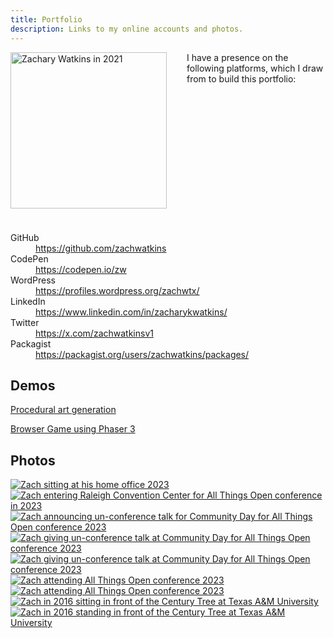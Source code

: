 ```yaml
---
title: Portfolio
description: Links to my online accounts and photos.
---
```


<p style="float:left;margin:0 2rem 1.5rem 0;"><a href="/img/profile/20210719_074933.jpg" title="Zachary Watkins in 2021"><img src="/img/profile/20210719_074933-thumbnail.jpg" alt="Zachary Watkins in 2021" width="250" /></a></p>

I have a presence on the following platforms, which I draw from to build this portfolio:

<br style="clear:both" />

<dl>
  <dt>GitHub</dt>
  <dd><a href="https://github.com/zachwatkins">https://github.com/zachwatkins</a></dd>
  <dt>CodePen</dt>
  <dd><a href="https://codepen.io/zw">https://codepen.io/zw</a></dd>
  <dt>WordPress</dt>
  <dd><a href="https://profiles.wordpress.org/zachwtx/">https://profiles.wordpress.org/zachwtx/</a></dd>
  <dt>LinkedIn</dt>
  <dd><a href="https://www.linkedin.com/in/zacharykwatkins/">https://www.linkedin.com/in/zacharykwatkins/</a></dd>
  <dt>Twitter</dt>
  <dd><a href="https://x.com/zachwatkinsv1">https://x.com/zachwatkinsv1</a></dd>
  <dt>Packagist</dt>
  <dd><a href="https://packagist.org/users/zachwatkins/packages/">https://packagist.org/users/zachwatkins/packages/</a></dd>
</dl>

## Demos

[Procedural art generation](./procedural-art-generation/)

[Browser Game using Phaser 3](./phaser-game/)

## Photos

[![Zach sitting at his home office 2023](/img/profile/20221122_081808-thumbnail.jpg)](/img/profile/20221122_081808.jpg 'Zach sitting at his home office 2023') [![Zach entering Raleigh Convention Center for All Things Open conference in 2023](/img/profile/20231015_085123-thumbnail.jpg)](/img/profile/20231015_085123.jpg 'Zach entering Raleigh Convention Center for All Things Open conference in 2023') [![Zach announcing un-conference talk for Community Day for All Things Open conference 2023](/img/profile/53316525957_bba8a3c644_q.jpg)](/img/profile/53316525957_bba8a3c644_c.jpg 'Zach announcing un-conference talk for Community Day for All Things Open conference 2023') [![Zach giving un-conference talk at Community Day for All Things Open conference 2023](/img/profile/53316501642_2802ac22b9_q.jpg)](/img/profile/53316501642_2802ac22b9_c.jpg 'Zach giving un-conference talk at Community Day for All Things Open conference 2023') [![Zach giving un-conference talk at Community Day for All Things Open conference 2023](/img/profile/53317608718_e16af69253_q.jpg)](/img/profile/53317608718_e16af69253_c.jpg 'Zach giving un-conference talk at Community Day for All Things Open conference 2023') [![Zach attending All Things Open conference 2023](/img/profile/53318172658_3d0e313ea4_q.jpg)](/img/profile/53318172658_3d0e313ea4_c.jpg 'Zach attending All Things Open conference 2023') [![Zach attending All Things Open conference 2023](/img/profile/53318257788_b3fa33c38e_q.jpg)](/img/profile/53318257788_b3fa33c38e_c.jpg 'Zach attending All Things Open conference 2023') [![Zach in 2016 sitting in front of the Century Tree at Texas A&M University](/img/profile/2016-century-tree-sitting-thumbnail.jpg)](/img/profile/2016-century-tree-sitting.jpg 'Zach in 2016 sitting in front of the Century Tree at Texas A&M University') [![Zach in 2016 standing in front of the Century Tree at Texas A&M University](/img/profile/2016-century-tree-thumbnail.jpg)](/img/profile/2016-century-tree.jpg 'Zach in 2016 standing in front of the Century Tree at Texas A&M University')
